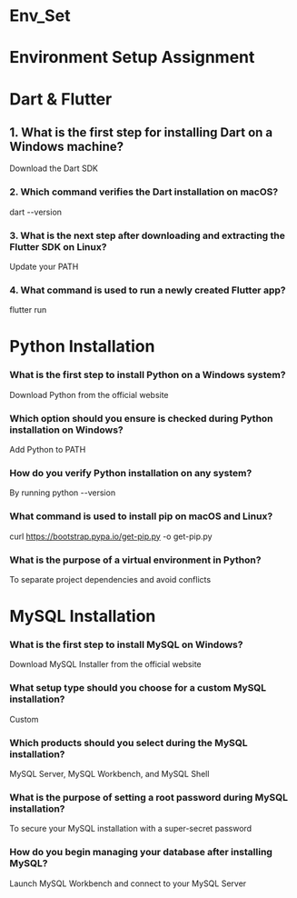 # Env_Set

# Environment Setup Assignment

# Dart & Flutter
## 1. What is the first step for installing Dart on a Windows machine?

   Download the Dart SDK

### 2. Which command verifies the Dart installation on macOS?


  dart --version

### 3. What is the next step after downloading and extracting the Flutter SDK on Linux?


 Update your PATH
### 4. What command is used to run a newly created Flutter app?


 flutter run



# Python Installation

### What is the first step to install Python on a Windows system?


 Download Python from the official website


### Which option should you ensure is checked during Python installation on Windows?


 Add Python to PATH


### How do you verify Python installation on any system?

 By running python --version


### What command is used to install pip on macOS and Linux?


  curl https://bootstrap.pypa.io/get-pip.py -o get-pip.py


### What is the purpose of a virtual environment in Python?


 To separate project dependencies and avoid conflicts


# MySQL Installation

### What is the first step to install MySQL on Windows?

 Download MySQL Installer from the official website


### What setup type should you choose for a custom MySQL installation?


Custom

### Which products should you select during the MySQL installation?

 MySQL Server, MySQL Workbench, and MySQL Shell


### What is the purpose of setting a root password during MySQL installation?


 To secure your MySQL installation with a super-secret password


### How do you begin managing your database after installing MySQL?

Launch MySQL Workbench and connect to your MySQL Server

